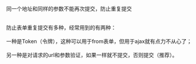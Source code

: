 同一个地址和同样的参数不能再次提交，防止重复提交
<br><br>

防止表单重复提交有多种，经常用到的有两种：
<br><br>
一种是Token（令牌），这种可以用于from表单，但用于ajax就有点力不从心了；
<br><br>
另一种是对请求的url和参数验证，如果一样就不提交，否则提交（推荐）。